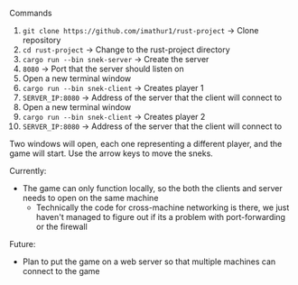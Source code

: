 Commands
1. `git clone https://github.com/imathur1/rust-project` -> Clone repository
2. `cd rust-project` -> Change to the rust-project directory
3. `cargo run --bin snek-server` -> Create the server
4. `8080` -> Port that the server should listen on
5. Open a new terminal window
6. `cargo run --bin snek-client` -> Creates player 1
7. `SERVER_IP:8080` -> Address of the server that the client will connect to
8. Open a new terminal window
9. `cargo run --bin snek-client` -> Creates player 2
10. `SERVER_IP:8080` -> Address of the server that the client will connect to

Two windows will open, each one representing a different player, and the game will start. Use the arrow keys to move the sneks.

Currently:
- The game can only function locally, so the both the clients and server needs to open on the same machine
    - Technically the code for cross-machine networking is there, we just haven't managed to figure out if its a problem with port-forwarding or the firewall

Future: 
- Plan to put the game on a web server so that multiple machines can connect to the game